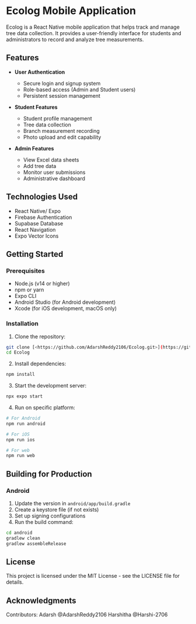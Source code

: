 # Ecolog Mobile Application

Ecolog is a React Native mobile application that helps track and manage tree data collection. It provides a user-friendly interface for students and administrators to record and analyze tree measurements.

## Features

- **User Authentication**
  - Secure login and signup system
  - Role-based access (Admin and Student users)
  - Persistent session management

- **Student Features**
  - Student profile management
  - Tree data collection
  - Branch measurement recording
  - Photo upload and edit capability

- **Admin Features**
  - View Excel data sheets
  - Add tree data
  - Monitor user submissions
  - Administrative dashboard

## Technologies Used

- React Native/ Expo
- Firebase Authentication
- Supabase Database
- React Navigation
- Expo Vector Icons

## Getting Started

### Prerequisites

- Node.js (v14 or higher)
- npm or yarn
- Expo CLI
- Android Studio (for Android development)
- Xcode (for iOS development, macOS only)

### Installation

1. Clone the repository:
```bash
git clone [<https://github.com/AdarshReddy2106/Ecolog.git>](https://github.com/AdarshReddy2106/Ecolog.git)
cd Ecolog
```

2. Install dependencies:
```bash
npm install
```

3. Start the development server:
```bash
npx expo start
```

4. Run on specific platform:
```bash
# For Android
npm run android

# For iOS
npm run ios

# For web
npm run web
```

## Building for Production

### Android

1. Update the version in `android/app/build.gradle`
2. Create a keystore file (if not exists)
3. Set up signing configurations
4. Run the build command:
```bash
cd android
gradlew clean
gradlew assembleRelease
```

<!-- ## Contributing -->

<!-- 1. Fork the repository
2. Create your feature branch (`git checkout -b feature/AmazingFeature`)
3. Commit your changes (`git commit -m 'Add some AmazingFeature'`)
4. Push to the branch (`git push origin feature/AmazingFeature`)
5. Open a Pull Request -->

## License

This project is licensed under the MIT License - see the LICENSE file for details.

## Acknowledgments
Contributors:
Adarsh @AdarshReddy2106
Harshitha @Harshi-2706


